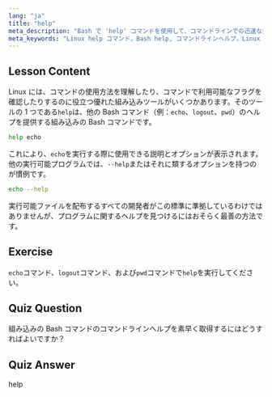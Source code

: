 ```yaml
---
lang: "ja"
title: "help"
meta_description: "Bash で 'help' コマンドを使用して、コマンドラインでの迅速な支援を得る方法を学びます。組み込みコマンドを理解し、Linux プログラムのオプションを見つけます。"
meta_keywords: "Linux help コマンド，Bash help, コマンドラインヘルプ，Linux コマンド，初心者 Linux, Linux チュートリアル，Bash チュートリアル"
---
```


## Lesson Content

Linux には、コマンドの使用方法を理解したり、コマンドで利用可能なフラグを確認したりするのに役立つ優れた組み込みツールがいくつかあります。そのツールの 1 つである`help`は、他の Bash コマンド（例：`echo`、`logout`、`pwd`）のヘルプを提供する組み込みの Bash コマンドです。

```bash
help echo
```

これにより、`echo`を実行する際に使用できる説明とオプションが表示されます。他の実行可能プログラムでは、`--help`またはそれに類するオプションを持つのが慣例です。

```bash
echo --help
```

実行可能ファイルを配布するすべての開発者がこの標準に準拠しているわけではありませんが、プログラムに関するヘルプを見つけるにはおそらく最善の方法です。

## Exercise

`echo`コマンド、`logout`コマンド、および`pwd`コマンドで`help`を実行してください。

## Quiz Question

組み込みの Bash コマンドのコマンドラインヘルプを素早く取得するにはどうすればよいですか？

## Quiz Answer

help
